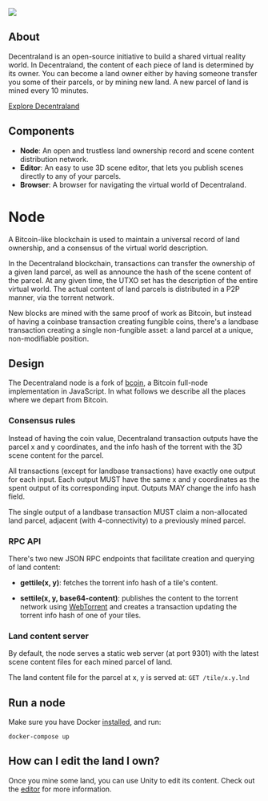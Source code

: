 ![](https://raw.githubusercontent.com/decentraland/web/gh-pages/img/banner.png)

## About

Decentraland is an open-source initiative to build a shared virtual reality
world. In Decentraland, the content of each piece of land is determined by its
owner. You can become a land owner either by having someone transfer you some
of their parcels, or by mining new land. A new parcel of land is mined every 10
minutes.

[Explore Decentraland](https://decentraland.org/app/)

## Components

* **Node**: An open and trustless land ownership record and scene content distribution network.
* **Editor**: An easy to use 3D scene editor, that lets you publish scenes directly to any of your parcels.
* **Browser**: A browser for navigating the virtual world of Decentraland.

# Node

A Bitcoin-like blockchain is used to maintain a universal record of land
ownership, and a consensus of the virtual world description.

In the Decentraland blockchain, transactions can transfer the ownership of a
given land parcel, as well as announce the hash of the scene content of the
parcel. At any given time, the UTXO set has the description of the entire
virtual world. The actual content of land parcels is distributed in a P2P
manner, via the torrent network.

New blocks are mined with the same proof of work as Bitcoin, but instead of
having a coinbase transaction creating fungible coins, there's a landbase
transaction creating a single non-fungible asset: a land parcel at a unique,
non-modifiable position.

## Design

The Decentraland node is a fork of [bcoin](https://github.com/bcoin-org/bcoin),
a Bitcoin full-node implementation in JavaScript. In what follows we describe
all the places where we depart from Bitcoin.

### Consensus rules

Instead of having the coin value, Decentraland transaction outputs have the
parcel x and y coordinates, and the info hash of the torrent with the 3D
scene content for the parcel.

All transactions (except for landbase transactions) have exactly one output for
each input. Each output MUST have the same x and y coordinates as the spent
output of its corresponding input. Outputs MAY change the info hash field.

The single output of a landbase transaction MUST claim a non-allocated land
parcel, adjacent (with 4-connectivity) to a previously mined parcel.

### RPC API

There's two new JSON RPC endpoints that facilitate creation and querying of land
content:

* **gettile(x, y)**: fetches the torrent info hash of a tile's content.

* **settile(x, y, base64-content)**: publishes the content to the torrent
network using [WebTorrent](https://github.com/feross/webtorrent) and creates a
transaction updating the torrent info hash of one of your tiles.

### Land content server

By default, the node serves a static web server (at port 9301) with the latest
scene content files for each mined parcel of land.

The land content file for the parcel at x, y is served at: `GET /tile/x.y.lnd`

## Run a node

Make sure you have Docker
[installed](https://docs.docker.com/engine/installation/), and run:

```
docker-compose up
```

## How can I edit the land I own?

Once you mine some land, you can use Unity to edit its content. Check out the
[editor](https://github.com/decentraland/bronzeage-editor) for more
information.
